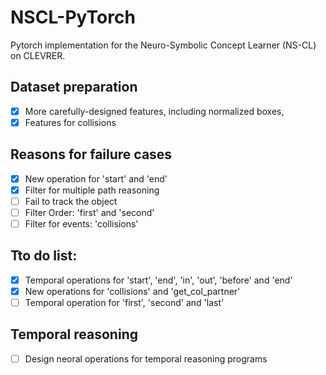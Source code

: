 # NSCL-PyTorch
Pytorch implementation for the Neuro-Symbolic Concept Learner (NS-CL) on CLEVRER.


## Dataset preparation
- [x] More carefully-designed features, including normalized boxes,
- [x] Features for collisions

## Reasons for failure cases
- [x] New operation for 'start' and 'end' 
- [x] Filter for multiple path reasoning
- [ ] Fail to track the object
- [ ] Filter Order: 'first' and 'second' 
- [ ] Filter for events: 'collisions'

## Tto do list:
- [x] Temporal operations for 'start', 'end', 'in', 'out', 'before' and 'end'
- [x] New operations for 'collisions' and  'get_col_partner' 
- [ ] Temporal operation for 'first', 'second' and 'last'

## Temporal reasoning
- [ ] Design neoral operations for temporal reasoning programs
